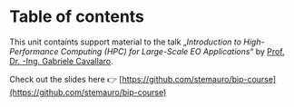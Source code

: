 # Table of contents

This unit containts support material to the talk „*Introduction to High-Performance Computing (HPC) for Large-Scale
EO Applications*“ by [Prof. Dr. -Ing. Gabriele Cavallaro](https://www.gabriele-cavallaro.com/).

Check out the slides here 👉 [https://github.com/stemauro/bip-course](https://github.com/stemauro/bip-course)

<!-- Maybe list the main topics the talk touches on and further reading./>